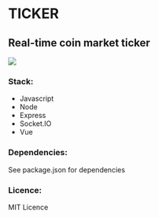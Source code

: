 <h1>TICKER</h1>
<h2>Real-time coin market ticker</h2>

<img src="http://ticker.unicogent.com/ticker/img/ticker.gif">

<h3>Stack:</h3>
<ul>
  <li>Javascript</li>
  <li>Node</li>
  <li>Express</li>
  <li>Socket.IO</li>
  <li>Vue</li>
</ul>

<h3>Dependencies:</h3>
<p>See package.json for dependencies</p>

<h3>Licence:</h3>
<p>MIT Licence</p>